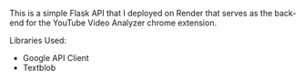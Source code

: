 This is a simple Flask API that I deployed on Render that serves as the back-end for the YouTube Video Analyzer chrome extension.

Libraries Used:
- Google API Client
- Textblob
